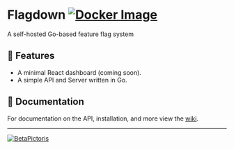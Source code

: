 # Flagdown [![Docker Image](https://github.com/BetaPictoris/flagdown/actions/workflows/docker-image.yml/badge.svg)](https://github.com/BetaPictoris/flagdown/actions/workflows/docker-image.yml)

A self-hosted Go-based feature flag system

## :rocket: Features

- A minimal React dashboard (coming soon).
- A simple API and Server written in Go.

## :memo: Documentation

For documentation on the API, installation, and more view the [wiki](https://github.com/BetaPictoris/flagdown/wiki).

---

[![BetaPictoris](https://cdn.ozx.me/betapictoris/header.svg)](https://github.com/BetaPictoris)
